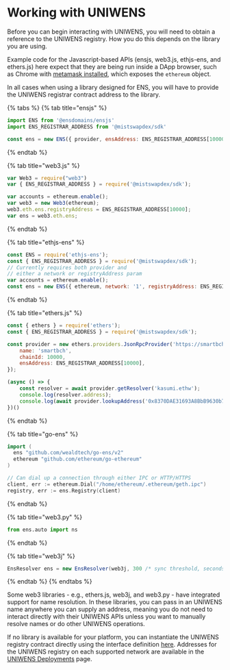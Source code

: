 # Working with UNIWENS

Before you can begin interacting with UNIWENS, you will need to obtain a reference to the UNIWENS registry. How you do this depends on the library you are using.

Example code for the Javascript-based APIs \(ensjs, web3.js, ethjs-ens, and ethers.js\) here expect that they are being run inside a DApp browser, such as Chrome with [metamask installed](https://metamask.github.io/metamask-docs/Main_Concepts/Getting_Started), which exposes the `ethereum` object.

In all cases when using a library designed for ENS, you will have to provide the UNIWENS registrar contract address to the library.

{% tabs %}
{% tab title="ensjs" %}
```javascript
import ENS from '@ensdomains/ensjs'
import ENS_REGISTRAR_ADDRESS from '@mistswapdex/sdk'

const ens = new ENS({ provider, ensAddress: ENS_REGISTRAR_ADDRESS[10000] })
```
{% endtab %}

{% tab title="web3.js" %}
```javascript
var Web3 = require("web3")
var { ENS_REGISTRAR_ADDRESS } = require('@mistswapdex/sdk');

var accounts = ethereum.enable();
var web3 = new Web3(ethereum);
web3.eth.ens.registryAddress = ENS_REGISTRAR_ADDRESS[10000];
var ens = web3.eth.ens;

```
{% endtab %}

{% tab title="ethjs-ens" %}
```javascript
const ENS = require('ethjs-ens');
const { ENS_REGISTRAR_ADDRESS } = require('@mistswapdex/sdk');
// Currently requires both provider and
// either a network or registryAddress param
var accounts = ethereum.enable();
const ens = new ENS({ ethereum, network: '1', registryAddress: ENS_REGISTRAR_ADDRESS[10000] });
```
{% endtab %}

{% tab title="ethers.js" %}
```javascript
const { ethers } = require('ethers');
const { ENS_REGISTRAR_ADDRESS } = require('@mistswapdex/sdk');

const provider = new ethers.providers.JsonRpcProvider('https://smartbch.fountainhead.cash/mainnet', {
    name: 'smartbch',
    chainId: 10000,
    ensAddress: ENS_REGISTRAR_ADDRESS[10000],
});

(async () => {
    const resolver = await provider.getResolver('kasumi.ethw');
    console.log(resolver.address);
    console.log(await provider.lookupAddress('0x8370DAE31693A8BbB9630b7052de52aCBcEC7525'));
})()
```
{% endtab %}

{% tab title="go-ens" %}
```go
import (
  ens "github.com/wealdtech/go-ens/v2"
  ethereum "github.com/ethereum/go-ethereum"
)

// Can dial up a connection through either IPC or HTTP/HTTPS
client, err := ethereum.Dial("/home/ethereum/.ethereum/geth.ipc")
registry, err := ens.Registry(client)
```
{% endtab %}

{% tab title="web3.py" %}
```python
from ens.auto import ns
```
{% endtab %}

{% tab title="web3j" %}
```java
EnsResolver ens = new EnsResolver(web3j, 300 /* sync threshold, seconds */);
```
{% endtab %}
{% endtabs %}

Some web3 libraries - e.g., ethers.js, web3j, and web3.py - have integrated support for name resolution. In these libraries, you can pass in an UNIWENS name anywhere you can supply an address, meaning you do not need to interact directly with their UNIWENS APIs unless you want to manually resolve names or do other UNIWENS operations.

If no library is available for your platform, you can instantiate the UNIWENS registry contract directly using the interface definition [here](https://github.com/ensdomains/ens/blob/master/contracts/ENS.sol). Addresses for the UNIWENS registry on each supported network are available in the [UNIWENS Deployments](../dns-deployments.md) page.

